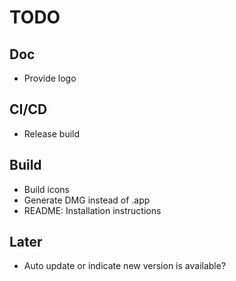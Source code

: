 # TODO

## Doc

- Provide logo

## CI/CD

- Release build

## Build

- Build icons
- Generate DMG instead of .app
- README: Installation instructions

## Later

- Auto update or indicate new version is available?
